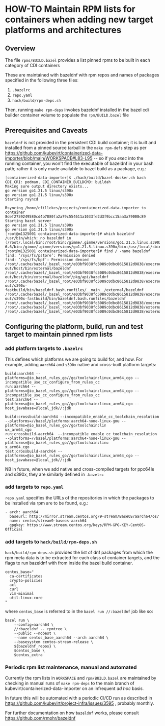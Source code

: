 # HOW-TO Maintain RPM lists for containers when adding new target platforms and architectures

## Overview

The file `rpms/BUILD.bazel` provides a list pinned rpms to be built in each category of CDI containers

These are maintained with bazeldnf with rpm repos and names of packages  specified in the following three files:

 1. `.bazelrc`
 2. `repo.yaml`
 3. `hack/build/rpm-deps.sh` 

Then, running `make rpm-deps` invokes bazeldnf installed in the bazel cdi builder container volume to populate the `rpm/BUILD.bazel` file 

## Prerequisites and Caveats

`bazeldnf` is not provided in the persistent CDI build container; it is built and installed from a pinned source tarball in the `make rpm-defs` step as per https://github.com/kubevirt/containerized-data-importer/blob/main/WORKSPACE#L83-L95 -- so if you _exec_ into the running container, you won't find the executable of bazeldnf in your bash path; rather it is only made available to bazel build as a package, e.g.:

```
[containerized-data-importer]$ ./hack/build/bazel-docker.sh bash
CDI_CRI: podman, CDI_CONTAINER_BUILDCMD: buildah
Making sure output directory exists...
go version go1.21.5 linux/s390x
go version go1.21.5 linux/s390x
Starting rsyncd

Rsyncing /home/cfillekes/projects/containerized-data-importer to container
8def2759249580cd4b7880fa2a79c554611a1033fe2d3f9bcc15aa3a79008c89
Starting bazel server
go version go1.21.5 linux/s390x
go version go1.21.5 linux/s390x
[root@m1325001 containerized-data-importer]# which bazeldnf
/usr/bin/which: no bazeldnf in (/root/.local/bin:/root/bin:/gimme/.gimme/versions/go1.21.5.linux.s390x/bin:/root/go/bin:/go/bin:/opt/gradle/gradle-6.6/bin:/gimme/.gimme/versions/go1.21.5.linux.s390x/bin:/usr/local/sbin:/usr/local/bin:/usr/sbin:/usr/bin:/sbin:/bin)
[root@m1325001 containerized-data-importer]# find / -name bazeldnf
find: ‘/sys/fs/pstore’: Permission denied
find: ‘/sys/fs/bpf’: Permission denied
/root/.cache/bazel/_bazel_root/e03bf9038fc5089c0dbc8615812d9838/execroot/__main__/bazel-out/host/bin/external/bazeldnf
/root/.cache/bazel/_bazel_root/e03bf9038fc5089c0dbc8615812d9838/execroot/__main__/bazel-out/host/bin/external/bazeldnf/pkg/api/bazeldnf
/root/.cache/bazel/_bazel_root/e03bf9038fc5089c0dbc8615812d9838/execroot/__main__/bazel-out/s390x-fastbuild/bin/bazeldnf.bash.runfiles/__main__/external/bazeldnf
/root/.cache/bazel/_bazel_root/e03bf9038fc5089c0dbc8615812d9838/execroot/__main__/bazel-out/s390x-fastbuild/bin/bazeldnf.bash.runfiles/bazeldnf
/root/.cache/bazel/_bazel_root/e03bf9038fc5089c0dbc8615812d9838/execroot/__main__/external/bazeldnf
/root/.cache/bazel/_bazel_root/e03bf9038fc5089c0dbc8615812d9838/external/bazeldnf
/root/.cache/bazel/_bazel_root/e03bf9038fc5089c0dbc8615812d9838/external/bazeldnf/pkg/api/bazeldnf
```


## Configuring the platform, build, run and test target to maintain pinned rpm lists

### add platform targets to `.bazelrc`

This defines which platforms we are going to build for, and how.  For example, adding `aarch64` and `s390x` native and cross-built platform targets:

```
build:aarch64 --platforms=@io_bazel_rules_go//go/toolchain:linux_arm64_cgo --incompatible_use_cc_configure_from_rules_cc
run:aarch64 --platforms=@io_bazel_rules_go//go/toolchain:linux_arm64_cgo --incompatible_use_cc_configure_from_rules_cc
test:aarch64 --platforms=@io_bazel_rules_go//go/toolchain:linux_arm64_cgo --host_javabase=@local_jdk//:jdk

build:crossbuild-aarch64 --incompatible_enable_cc_toolchain_resolution --platforms=//bazel/platforms:aarch64-none-linux-gnu --platforms=@io_bazel_rules_go//go/toolchain:lin
ux_arm64_cgo
run:crossbuild-aarch64  --incompatible_enable_cc_toolchain_resolution --platforms=//bazel/platforms:aarch64-none-linux-gnu --platforms=@io_bazel_rules_go//go/toolchain:linu
x_arm64_cgo
test:crossbuild-aarch64 --platforms=@io_bazel_rules_go//go/toolchain:linux_arm64_cgo --host_javabase=@local_jdk//:jdk
``` 

NB in future, when we add native and cross-compiled targets for ppc64le and s390x, they are similarly defined in `.bazelrc`

### add targets to `repo.yaml`

`repo.yaml` specifies the URLs of the repositories in which the packages to be installed via rpm are to be found, e.g.:

```
- arch: aarch64
  baseurl: http://mirror.stream.centos.org/9-stream/BaseOS/aarch64/os/
  name: centos/stream9-baseos-aarch64
  gpgkey: https://www.stream.centos.org/keys/RPM-GPG-KEY-CentOS-Official
```

### add targets to `hack/build/rpm-deps.sh`

`hack/build/rpm-deps.sh` provides the list of dnf packages from which the rpm meta data is to be extracted for each class of container targets, and the flags to run bazeldnf with from inside the bazel build container. 

```
centos_base="
  ca-certificates
  crypto-policies
  acl
  curl
  vim-minimal
  util-linux-core
"
```
where `centos_base` is referred to in the `bazel run //:bazeldnf` job like so:

```
bazel run \
    --config=aarch64 \
    //:bazeldnf -- rpmtree \
    --public --nobest \
    --name centos_base_aarch64 --arch aarch64 \
    --basesystem centos-stream-release \
    ${bazeldnf_repos} \
    $centos_base \
    $centos_extra
```

### Periodic rpm list maintenance, manual and automated

Currently the rpm lists in `WORKSPACE` and `rpm/BUILD.bazel` are maintained by checking in manual runs of `make rpm-deps` to the main branch of kubevirt/containerized-data-importer on an infrequent _ad hoc_ basis. 

In future this will be automated with a periodic CI/CD run as described in https://github.com/kubevirt/project-infra/issues/3595 , probably monthly. 

For further documentation on how `bazeldnf` works, please consult https://github.com/rmohr/bazeldnf

